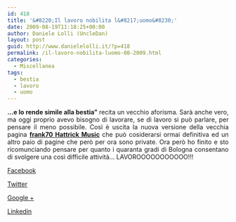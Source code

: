 ```yaml
---
id: 418
title: '&#8220;Il lavoro nobilita l&#8217;uomo&#8230;'
date: 2009-08-19T11:18:25+00:00
author: Daniele Lolli (UncleDan)
layout: post
guid: http://www.danielelolli.it/?p=418
permalink: /il-lavoro-nobilita-luomo-08-2009.html
categories:
  - Miscellanea
tags:
  - bestia
  - lavoro
  - uomo
---
```

<p style="text-align: justify;">
  <strong>&#8230;e lo rende simile alla bestia&#8221;</strong> recita un vecchio aforisma. Sarà anche vero, ma oggi proprio avevo bisogno di lavorare, se di lavoro si può parlare, per pensare il meno possibile. Così è uscita la nuova versione della vecchia pagina <a href="http://www.danielelolli.it/frank70-hattrick-music/" target="_self"><strong>frank70 Hattrick Music</strong></a> che può cosiderarsi ormai definitiva ed un altro paio di pagine che però per ora sono private. Ora però ho finito e sto ricomunciando pensare per quanto i quaranta gradi di Bologna consentano di svolgere una così difficile attività&#8230; LAVOROOOOOOOOOOO!!!
</p>

<div class="container_share">
  <a href="http://www.facebook.com/sharer.php?u=http://www.danielelolli.it/il-lavoro-nobilita-luomo-08-2009.html&t=&#8220;Il lavoro nobilita l&#8217;uomo&#8230;" target="_blank" class="button_purab_share facebook"><span><i class="icon-facebook"></i></span>
  
  <p>
    Facebook
  </p></a> 
  
  <a href="http://twitter.com/share?url=http://www.danielelolli.it/il-lavoro-nobilita-luomo-08-2009.html&text=&#8220;Il lavoro nobilita l&#8217;uomo&#8230;" target="_blank" class="button_purab_share twitter"><span><i class="icon-twitter"></i></span>
  
  <p>
    Twitter
  </p></a> 
  
  <a href="https://plus.google.com/share?url=http://www.danielelolli.it/il-lavoro-nobilita-luomo-08-2009.html" target="_blank" class="button_purab_share google-plus"><span><i class="icon-google-plus"></i></span>
  
  <p>
    Google +
  </p></a> 
  
  <a href="http://www.linkedin.com/shareArticle?mini=true&url=http://www.danielelolli.it/il-lavoro-nobilita-luomo-08-2009.html&title=&#8220;Il lavoro nobilita l&#8217;uomo&#8230;" target="_blank" class="button_purab_share linkedin"><span><i class="icon-linkedin"></i></span>
  
  <p>
    Linkedin
  </p></a>
</div>